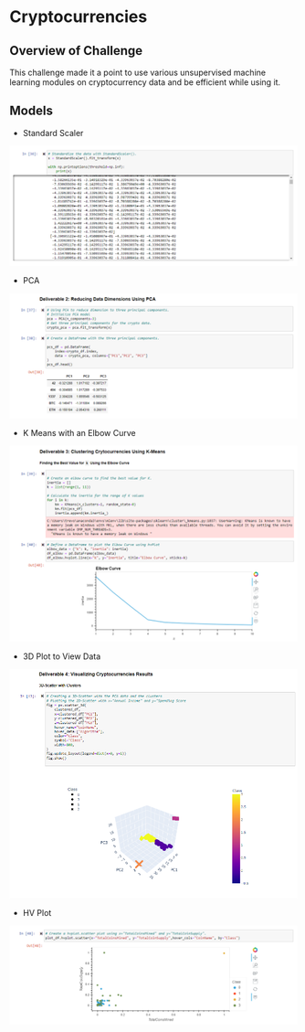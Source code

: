 # Cryptocurrencies

## Overview of Challenge
This challenge made it a point to use various unsupervised machine learning modules on cryptocurrency data and be efficient while using it. 

## Models
* Standard Scaler

![](visuals/StandardScaler_Visual.png)

*  PCA 

![](visuals/PCA_Viusal.png)

* K Means with an Elbow Curve 

![](visuals/K_ElbowCurve.png)

* 3D Plot to View Data 

![](visuals/3D_Plot.png)

* HV Plot 

![](visuals/Plot_HV_Visual.png)


